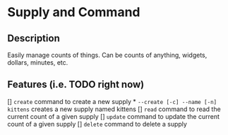 # Supply and Command

## Description

Easily manage counts of things. Can be counts of anything, widgets, dollars, minutes, etc.


## Features (i.e. TODO right now)

[] `create` command to create a new supply
    * `--create [-c] --name [-n] kittens` creates a new supply named kittens
[] `read` command to read the current count of a given supply
[] `update` command to update the current count of a given supply
[] `delete` command to delete a supply

